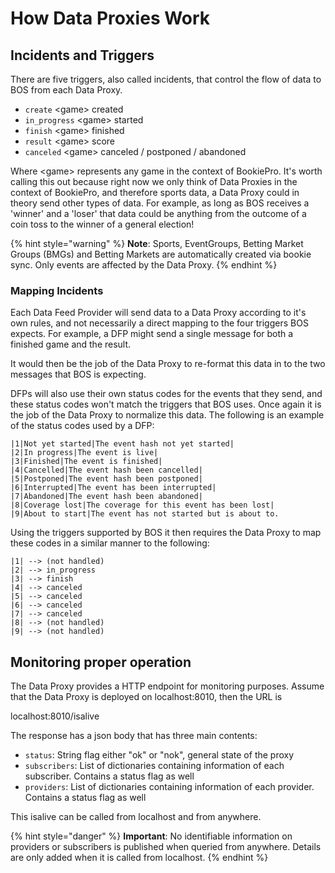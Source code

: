 # How Data Proxies Work

## Incidents and Triggers

There are five triggers, also called incidents, that control the flow of data to BOS from each Data Proxy.

* `create`  &lt;game&gt; created
* `in_progress`  &lt;game&gt; started
* `finish`  &lt;game&gt; finished
* `result` &lt;game&gt; score
* `canceled` &lt;game&gt; canceled / postponed / abandoned

Where &lt;game&gt; represents any game in the context of BookiePro. It's worth calling this out because right now we only think of Data Proxies in the context of BookiePro, and therefore sports data, a Data Proxy could in theory send other types of data. For example, as long as BOS receives a 'winner' and a 'loser' that data could be anything from the outcome of a coin toss to the winner of a general election!

{% hint style="warning" %}
**Note**: Sports, EventGroups, Betting Market Groups \(BMGs\) and Betting Markets are automatically created via bookie sync. Only events are affected by the Data Proxy.
{% endhint %}

### Mapping Incidents

Each Data Feed Provider will send data to a Data Proxy according to it's own rules, and not necessarily a direct mapping to the four triggers BOS expects. For example, a DFP might send a single message for both a finished game and the result. 

It would then be the job of the Data Proxy to re-format this data in to the two messages that BOS is expecting.

DFPs will also use their own status codes for the events that they send, and these status codes won't match the triggers that BOS uses. Once again it is the job of the Data Proxy to normalize this data. The following is an example of the status codes used by a DFP:

```text
|1|Not yet started|The event hash not yet started|
|2|In progress|The event is live|
|3|Finished|The event is finished|
|4|Cancelled|The event hash been cancelled|
|5|Postponed|The event hash been postponed|
|6|Interrupted|The event has been interrupted|
|7|Abandoned|The event hash been abandoned|
|8|Coverage lost|The coverage for this event has been lost|
|9|About to start|The event has not started but is about to.
```

Using the triggers supported by BOS it then requires the Data Proxy to map these codes in a similar manner to the following:

```text
|1| --> (not handled)
|2| --> in_progress
|3| --> finish
|4| --> canceled
|5| --> canceled
|6| --> canceled
|7| --> canceled
|8| --> (not handled)
|9| --> (not handled)
```

## Monitoring proper operation

The Data Proxy provides a HTTP endpoint for monitoring purposes. Assume that the Data Proxy is deployed on localhost:8010, then the URL is

localhost:8010/isalive

The response has a json body that has three main contents:

* `status`: String flag either "ok" or "nok", general state of the proxy
* `subscribers`: List of dictionaries containing information of each subscriber. Contains a status flag as well
* `providers`: List of dictionaries containing information of each provider. Contains a status flag as well

This isalive can be called from localhost and from anywhere. 

{% hint style="danger" %}
**Important**: No identifiable information on providers or subscribers is published when queried from anywhere. Details are only added when it is called from localhost.
{% endhint %}

